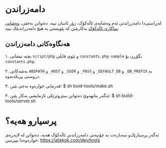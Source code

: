 # دامەزراندن
لەڕاستی‌دا دامەزراندنی ئەم وەشانەی ئاڵەکۆک، زۆر ئاسان نییە. دەتوانن بەجێی، 
[وەشانی ساکاری ئاڵەکۆک](https://github.com/allekok/allekok-plain) 
بەکاربێنن کە پێویستی بە هیچ دامەزراندنێک نییە.

## هەنگاوەکانی دامەزراندن
۱. بچنە نیشانی `script/php` و نێوی فایلی `constants.php-sample` بگۆڕن بۆ
`constants.php`.

۲. بەشەکانی `ABSPATH` و `_HOST` و `_USER` و `_PASS` و `_DEFAULT_DB` و
`_DB_PREFIX` بە دروستی پڕبکەنەوە.

۳. فەرمانی خوارەوە بەجێ بێنن:
$ sh buid-tools/make.sh


۴. ئەگەر بتانهەوێ دەتوانن سێروێرێکی ئازمایشی بەکار بێنن:
$ sh build-tools/server.sh

# پرسیارو هەیە؟
ئەگەر پرسیارێک‌و سەبارەت بە چۆنیەتی دامەزراندنی ئاڵەکۆک هەیە، دەتوانن لە لاپەڕەی 
خوارەوەدا بیپرسن:
https://allekok.com/dev/tools
